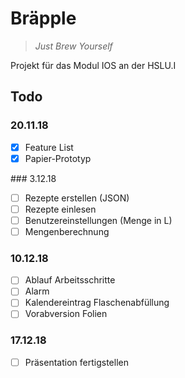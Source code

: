 # Bräpple

> *Just Brew Yourself*

Projekt für das Modul IOS an der HSLU.I

## Todo

### 20.11.18

- [x] Feature List
- [x] Papier-Prototyp

### 3.12.18

- [ ] Rezepte erstellen (JSON)
- [ ] Rezepte einlesen
- [ ] Benutzereinstellungen (Menge in L)
- [ ] Mengenberechnung

### 10.12.18
- [ ] Ablauf Arbeitsschritte
- [ ] Alarm
- [ ] Kalendereintrag Flaschenabfüllung
- [ ] Vorabversion Folien

### 17.12.18
- [ ] Präsentation fertigstellen
